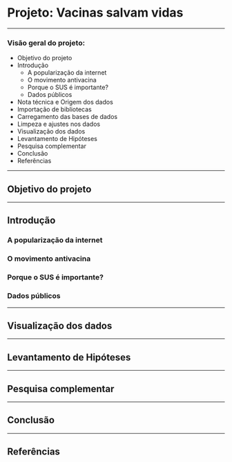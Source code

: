 # Projeto: Vacinas salvam vidas


---
### Visão geral do projeto:

 - Objetivo do projeto
 - Introdução
    - A popularização da internet
    - O movimento antivacina
    - Porque o SUS é importante?
    - Dados públicos
 - Nota técnica e Origem dos dados
 - Importação de bibliotecas
 - Carregamento das bases de dados
 - Limpeza e ajustes nos dados
 - Visualização dos dados
 - Levantamento de Hipóteses
 - Pesquisa complementar
 - Conclusão
 - Referências
 
 ---
 ## Objetivo do projeto
 
 ---
 ## Introdução
 ### A popularização da internet
 ### O movimento antivacina
 ### Porque o SUS é importante?
 ### Dados públicos
 
 ---
 ## Visualização dos dados
 
 ---
 ## Levantamento de Hipóteses
 
 ---
 ## Pesquisa complementar
 
 ---
 ## Conclusão
 
 ---
 ## Referências
